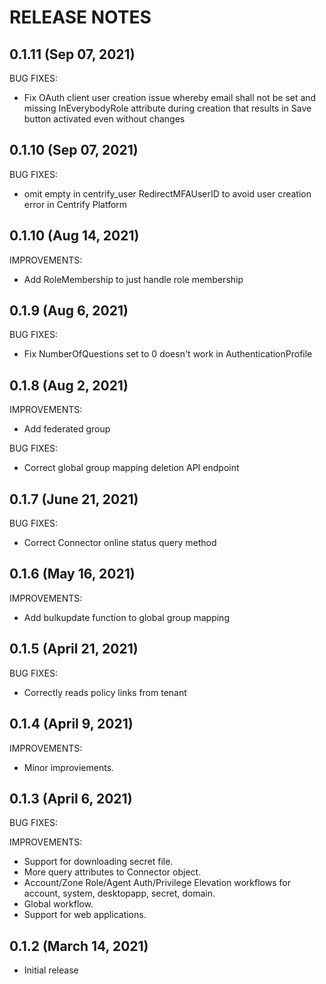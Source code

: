 # RELEASE NOTES

## 0.1.11 (Sep 07, 2021)

BUG FIXES:

- Fix OAuth client user creation issue whereby email shall not be set and missing InEverybodyRole attribute during creation that results in Save button activated even without changes

## 0.1.10 (Sep 07, 2021)

BUG FIXES:

- omit empty in centrify_user RedirectMFAUserID to avoid user creation error in Centrify Platform

## 0.1.10 (Aug 14, 2021)

IMPROVEMENTS:

- Add RoleMembership to just handle role membership

## 0.1.9 (Aug 6, 2021)

BUG FIXES:

- Fix NumberOfQuestions set to 0 doesn't work in AuthenticationProfile

## 0.1.8 (Aug 2, 2021)

IMPROVEMENTS:

- Add federated group

BUG FIXES:

- Correct global group mapping deletion API endpoint

## 0.1.7 (June 21, 2021)

BUG FIXES:

- Correct Connector online status query method

## 0.1.6 (May 16, 2021)

IMPROVEMENTS:

- Add bulkupdate function to global group mapping

## 0.1.5 (April 21, 2021)

BUG FIXES:

- Correctly reads policy links from tenant

## 0.1.4 (April 9, 2021)

IMPROVEMENTS:

- Minor improviements.

## 0.1.3 (April 6, 2021)

BUG FIXES:

IMPROVEMENTS:

- Support for downloading secret file.
- More query attributes to Connector object.
- Account/Zone Role/Agent Auth/Privilege Elevation workflows for account, system, desktopapp, secret, domain.
- Global workflow.
- Support for web applications.

## 0.1.2 (March 14, 2021)

- Initial release
